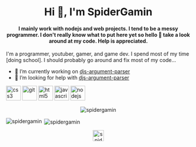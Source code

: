 <h1 align="center">Hi 👋, I'm SpiderGamin</h1>
<h4 align="center">I mainly work with nodejs and web projects. I tend to be a messy programmer. 
I don't really know what to put here yet so hello 👋 take a look around at my code. Help is appreciated.</h4>
<p>I'm a programmer, youtuber, gamer, and game dev. I spend most of my time [doing school]. I should probably go around and fix most of my code...</p>


- 🔭 I’m currently working on [djs-argument-parser](https://github.com/spidergamin/djs-argument-parser)
- 🤝 I’m looking for help with [djs-argument-parser](https://github.com/spidergamin/djs-argument-parser)

<p align="left">
  <img src="https://devicons.github.io/devicon/devicon.git/icons/css3/css3-original-wordmark.svg" alt="css3" width="40" height="40"/>
  <img src="https://www.vectorlogo.zone/logos/git-scm/git-scm-icon.svg" alt="git" width="40" height="40"/>
  <img src="https://devicons.github.io/devicon/devicon.git/icons/html5/html5-original-wordmark.svg" alt="html5" width="40" height="40"/>
  <img src="https://devicons.github.io/devicon/devicon.git/icons/javascript/javascript-original.svg" alt="javascript" width="40" height="40"/>
  <img src="https://devicons.github.io/devicon/devicon.git/icons/nodejs/nodejs-original-wordmark.svg" alt="nodejs" width="40" height="40"/>
</p>

<p align="center">
  <img src="https://komarev.com/ghpvc/?username=spidergamin" alt="spidergamin" />
</p>
<p><img align="left" src="https://github-readme-stats.vercel.app/api/top-langs/?username=spidergamin&layout=compact&hide=html&theme=dark" alt="spidergamin"/></p>
<p>&nbsp;<img align="center" src="https://github-readme-stats.vercel.app/api?username=spidergamin&show_icons=true&theme=dark" alt="spidergamin" /></p>

<p align="center"> 
<a href="https://twitter.com/SpiderGaming0" target="blank"><img align="center" src="https://cdn.jsdelivr.net/npm/simple-icons@3.0.1/icons/twitter.svg" alt="spidergaming0" height="30" width="30" /></a>
</p>
